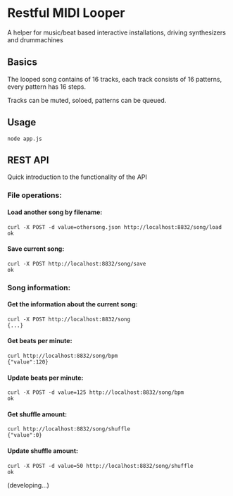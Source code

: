 Restful MIDI Looper
===================

A helper for music/beat based interactive installations, driving synthesizers and drummachines


Basics
------

The looped song contains of 16 tracks, each track consists of 16 patterns, every pattern has 16 steps.

Tracks can be muted, soloed, patterns can be queued.


Usage
-----

`node app.js`


REST API
--------

Quick introduction to the functionality of the API


### File operations:

#### Load another song by filename:

	curl -X POST -d value=othersong.json http://localhost:8832/song/load
	ok

#### Save current song:

	curl -X POST http://localhost:8832/song/save
	ok


### Song information:

#### Get the information about the current song:

	curl -X POST http://localhost:8832/song
	{...}

#### Get beats per minute:

	curl http://localhost:8832/song/bpm
	{"value":120}

#### Update beats per minute:

	curl -X POST -d value=125 http://localhost:8832/song/bpm
	ok

#### Get shuffle amount:

	curl http://localhost:8832/song/shuffle
	{"value":0}

#### Update shuffle amount:

	curl -X POST -d value=50 http://localhost:8832/song/shuffle
	ok



(developing...)
